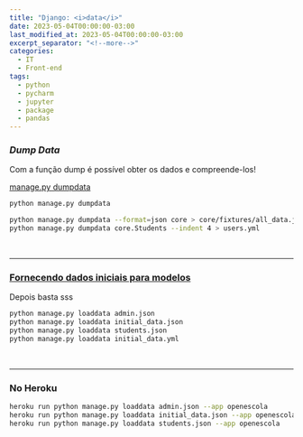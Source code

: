 ```yaml
---
title: "Django: <i>data</i>"
date: 2023-05-04T00:00:00-03:00
last_modified_at: 2023-05-04T00:00:00-03:00
excerpt_separator: "<!--more-->"
categories:
  - IT
  - Front-end
tags:
  - python
  - pycharm
  - jupyter
  - package
  - pandas
---
```


### _Dump Data_

Com a função dump é possível obter os dados e compreende-los!

[manage.py dumpdata](https://docs.djangoproject.com/pt-br/3.0/ref/django-admin/#django-admin-dumpdata)

```bash
python manage.py dumpdata

python manage.py dumpdata --format=json core > core/fixtures/all_data.json
python manage.py dumpdata core.Students --indent 4 > users.yml

```

<br>

---

### [Fornecendo dados iniciais para modelos](https://docs.djangoproject.com/pt-br/3.2/howto/initial-data/)

Depois basta sss

```bash
python manage.py loaddata admin.json
python manage.py loaddata initial_data.json
python manage.py loaddata students.json
python manage.py loaddata initial_data.yml
```

<br>

---

### No Heroku

```bash
heroku run python manage.py loaddata admin.json --app openescola
heroku run python manage.py loaddata initial_data.json --app openescola
heroku run python manage.py loaddata students.json --app openescola
```
